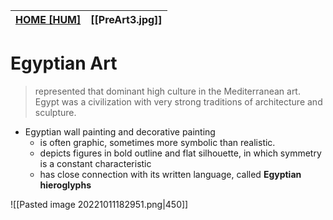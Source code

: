 | **[HOME [HUM]](HUM101#^HUMART2)** | **[[PreArt3.jpg]]** | 
| --------------------------------- | ------------------- |

# Egyptian Art
> represented that dominant high culture in the Mediterranean art. Egypt was a civilization with very strong traditions of architecture and sculpture.

- Egyptian wall painting and decorative painting
	- is often graphic, sometimes more symbolic than realistic.
	- depicts figures in bold outline and flat silhouette, in which symmetry is a constant characteristic
	- has close connection with its written language, called **Egyptian hieroglyphs**

![[Pasted image 20221011182951.png|450]]